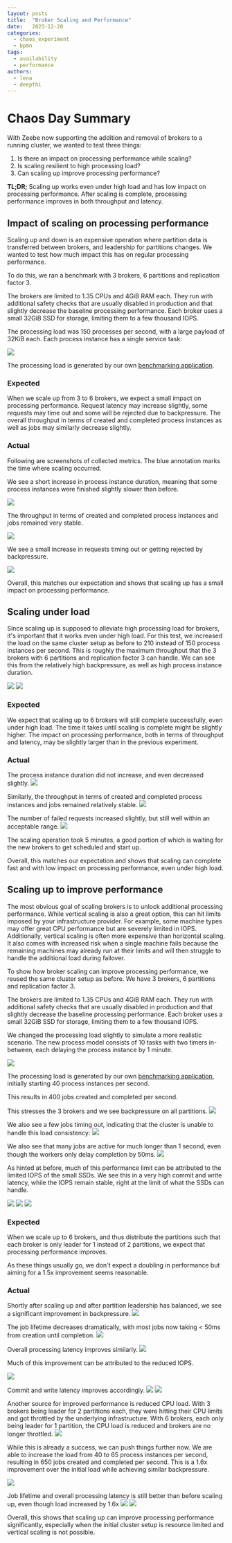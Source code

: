 ```yaml
---
layout: posts
title:  "Broker Scaling and Performance"
date:   2023-12-20
categories: 
  - chaos_experiment 
  - bpmn
tags:
  - availability
  - performance
authors:
  - lena
  - deepthi
---
```


# Chaos Day Summary

With Zeebe now supporting the addition and removal of brokers to a running cluster, we wanted to test three things:
1. Is there an impact on processing performance while scaling?
2. Is scaling resilient to high processing load?
3. Can scaling up improve processing performance?

**TL;DR;** Scaling up works even under high load and has low impact on processing performance. After scaling is complete, processing performance improves in both throughput and latency.

<!--truncate-->

## Impact of scaling on processing performance

Scaling up and down is an expensive operation where partition data is transferred between brokers, and leadership for partitions changes.
We wanted to test how much impact this has on regular processing performance.

To do this, we ran a benchmark with 3 brokers, 6 partitions and replication factor 3.

The brokers are limited to 1.35 CPUs and 4GiB RAM each. 
They run with additional safety checks that are usually disabled in production and that slightly decrease the baseline processing performance.
Each broker uses a small 32GiB SSD for storage, limiting them to a few thousand IOPS.

The processing load was 150 processes per second, with a large payload of 32KiB each.
Each process instance has a single service task:

![](./one_task.png)

The processing load is generated by our own [benchmarking application](https://github.com/camunda/zeebe/tree/9e723b21b0e408fc2b97fd7d3f6b092af8e62dbe/benchmarks).

### Expected

When we scale up from 3 to 6 brokers, we expect a small impact on processing performance.
Request latency may increase slightly, some requests may time out and some will be rejected due to backpressure.
The overall throughput in terms of created and completed process instances as well as jobs may similarly decrease slightly.

### Actual

Following are screenshots of collected metrics.
The blue annotation marks the time where scaling occurred.

We see a short increase in process instance duration, meaning that some process instances were finished slightly slower than before.

![](./increased_process_duration.png)

The throughput in terms of created and completed process instances and jobs remained very stable.

![](./stable_throughput.png)

We see a small increase in requests timing out or getting rejected by backpressure.

![](./failed_requests.png)

Overall, this matches our expectation and shows that scaling up has a small impact on processing performance.

## Scaling under load

Since scaling up is supposed to alleviate high processing load for brokers, it's important that it works even under high load.
For this test, we increased the load on the same cluster setup as before to 210 instead of 150 process instances per second.
This is roughly the maximum throughput that the 3 brokers with 6 partitions and replication factor 3 can handle.
We can see this from the relatively high backpressure, as well as high process instance duration.

![](./high_load_backpressure.png)
![](./high_load_latency.png)

### Expected

We expect that scaling up to 6 brokers will still complete successfully, even under high load.
The time it takes until scaling is complete might be slightly higher.
The impact on processing performance, both in terms of throughput and latency, may be slightly larger than in the previous experiment.

### Actual

The process instance duration did not increase, and even decreased slightly.
![](./high_load_scaling_latency.png)

Similarly, the throughput in terms of created and completed process instances and jobs remained relatively stable.
![](./high_load_scaling_throughput.png)

The number of failed requests increased slightly, but still well within an acceptable range.
![](./high_load_scaling_failed_requests.png)

The scaling operation took 5 minutes, a good portion of which is waiting for the new brokers to get scheduled and start up.

Overall, this matches our expectation and shows that scaling can complete fast and with low impact on processing performance, even under high load.

## Scaling up to improve performance

The most obvious goal of scaling brokers is to unlock additional processing performance.
While vertical scaling is also a great option, this can hit limits imposed by your infrastructure provider.
For example, some machine types may offer great CPU performance but are severely limited in IOPS.
Additionally, vertical scaling is often more expensive than horizontal scaling.
It also comes with increased risk when a single machine fails because the remaining machines may already run at their limits and will then struggle to handle the additional load during failover.

To show how broker scaling can improve processing performance, we reused the same cluster setup as before.
We have 3 brokers, 6 partitions and replication factor 3.

The brokers are limited to 1.35 CPUs and 4GiB RAM each. 
They run with additional safety checks that are usually disabled in production and that slightly decrease the baseline processing performance.
Each broker uses a small 32GiB SSD for storage, limiting them to a few thousand IOPS.

We changed the processing load slightly to simulate a more realistic scenario.
The new process model consists of 10 tasks with two timers in-between, each delaying the process instance by 1 minute.

![](./ten_tasks.png)

The processing load is generated by our own [benchmarking application](https://github.com/camunda/zeebe/tree/9e723b21b0e408fc2b97fd7d3f6b092af8e62dbe/benchmarks), initially starting 40 process instances per second.

This results in 400 jobs created and completed per second.

This stresses the 3 brokers and we see backpressure on all partitions.
![](./perf_initial_backpressure.png)

We also see a few jobs timing out, indicating that the cluster is unable to handle this load consistency:
![](./perf_initial_timeouts.png)

We also see that many jobs are active for much longer than 1 second, even though the workers only delay completion by 50ms.
![](./perf_initial_job_lifetime.png)

As hinted at before, much of this performance limit can be attributed to the limited IOPS of the small SSDs.
We see this in a very high commit and write latency, while the IOPS remain stable, right at the limit of what the SSDs can handle.

![](./perf_initial_iops.png)
![](./perf_initial_commit_latency.png)
![](./perf_initial_write_latency.png)

### Expected

When we scale up to 6 brokers, and thus distribute the partitions such that each broker is only leader for 1 instead of 2 partitions, we expect that processing performance improves.

As these things usually go, we don't expect a doubling in performance but aiming for a 1.5x improvement seems reasonable.

### Actual

Shortly after scaling up and after partition leadership has balanced, we see a significant improvement in backpressure.
![](./perf_after_backpressure.png)

The job lifetime decreases dramatically, with most jobs now taking < 50ms from creation until completion.
![](./perf_after_job_lifetime.png)

Overall processing latency improves similarly.
![](./perf_after_processing_latency.png)

Much of this improvement can be attributed to the reduced IOPS.

![](./perf_after_iops.png)

Commit and write latency improves accordingly.
![](./perf_after_commit_latency.png)
![](./perf_after_write_latency.png)

Another source for improved performance is reduced CPU load.
With 3 brokers being leader for 2 partitions each, they were hitting their CPU limits and got throttled by the underlying infrastructure.
With 6 brokers, each only being leader for 1 partition, the CPU load is reduced and brokers are no longer throttled.
![](./perf_after_cpu.png)


While this is already a success, we can push things further now.
We are able to increase the load from 40 to 65 process instances per second, resulting in 650 jobs created and completed per second.
This is a 1.6x improvement over the initial load while achieving similar backpressure.

![](./perf_increased_load_backpressure.png)

Job lifetime and overall processing latency is still better than before scaling up, even though load increased by 1.6x
![](./perf_increased_load_job_lifetime.png)
![](./perf_increased_load_processing_latency.png)


Overall, this shows that scaling up can improve processing performance significantly, especially when the initial cluster setup is resource limited and vertical scaling is not possible.
